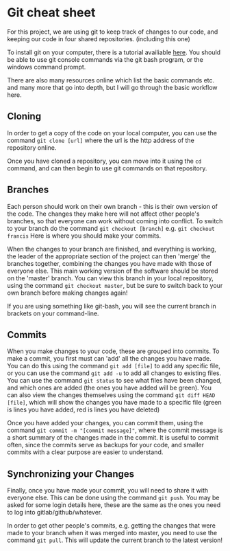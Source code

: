 Git cheat sheet
===============


For this project, we are using git to keep track of changes to our code, and keeping our
code in four shared repositories. (including this one)

To install git on your computer, there is a tutorial availiable 
[here](https://git-scm.com/book/en/v2/Getting-Started-Installing-Git). You should be able to
use git console commands via the git bash program, or the windows command prompt.

There are also many resources online which list the basic commands etc. and many more that go into
depth, but I will go through the basic workflow here.

Cloning
-------

In order to get a copy of the code on your local computer, you can use the command `git clone [url]`
where the url is the http address of the repository online.

Once you have cloned a repository, you can move into it using the `cd` command, and can then begin
to use git commands on that repository.

Branches
--------

Each person should work on their own branch - this is their own version of the code. The changes
they make here will not affect other people's branches, so that everyone can work without coming into
conflict. To switch to your branch do the command `git checkout [branch]` e.g. `git checkout francis`
Here is where you should make your commits.

When the changes to your branch are finished, and everything is working, the leader of the appropriate 
section of the project can then 'merge' the branches together, combining the changes you have made with
those of everyone else. This main working version of the software should be stored on the 'master' 
branch. You can view this branch in your local repository, using the command `git checkout master`, but
be sure to switch back to your own branch before making changes again!

If you are using something like git-bash, you will see the current branch in brackets on your 
command-line.

Commits
-------

When you make changes to your code, these are grouped into commits. To make a commit, you first must 
can 'add' all the changes you have made. You can do this using the command `git add [file]` to add any
specific file, or you can use the command `git add -u` to add all changes to existing files. 
You can use the command `git status` to see what files have been changed, and which ones are added 
(the ones you have added will be green). You can also view the changes themselves using the command
`git diff HEAD [file]`, which will show the changes you have made to a specific file (green is lines
you have added, red is lines you have deleted)

Once you have added your changes, you can commit them, using the command 
`git commit -m "[commit message]"`, where the commit message is a short summary of the changes made in
the commit. It is useful to commit often, since the commits serve as backups for your code, and smaller
commits with a clear purpose are easier to understand.

Synchronizing your Changes
--------------------------

Finally, once you have made your commit, you will need to share it with everyone else. This can be done
using the command `git push`. You may be asked for some login details here, these are the same as the 
ones you need to log into gitlab/github/whatever.
 
In order to get other people's commits, e.g. getting the changes that were made to your branch when it
was merged into master, you need to use the command `git pull`. This will update the current branch to
the latest version!


